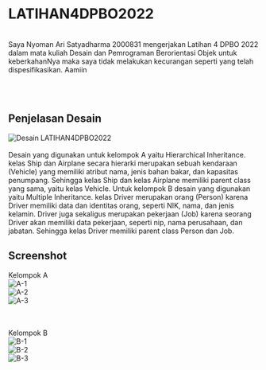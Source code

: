# LATIHAN4DPBO2022

<br>
Saya Nyoman Ari Satyadharma 2000831 mengerjakan Latihan 4 DPBO 2022 dalam mata kuliah Desain dan Pemrograman Berorientasi Objek untuk keberkahanNya maka saya tidak melakukan kecurangan seperti yang telah dispesifikasikan. Aamiin

<br><br>

## Penjelasan Desain
![Desain LATIHAN4DPBO2022](https://user-images.githubusercontent.com/90953569/156916588-c2d6ac63-150f-4ea3-9eb6-4dfe61144e37.png)
<br><br>
Desain yang digunakan untuk kelompok A yaitu Hierarchical Inheritance. kelas Ship dan Airplane secara hierarki merupakan sebuah kendaraan (Vehicle) yang memiliki atribut nama, jenis bahan bakar, dan kapasitas penumpang. Sehingga kelas Ship dan kelas Airplane memiliki parent class yang sama, yaitu kelas Vehicle. Untuk kelompok B desain yang digunakan yaitu Multiple Inheritance. kelas Driver merupakan orang (Person) karena Driver memiliki data dan identitas orang, seperti NIK, nama, dan jenis kelamin. Driver juga sekaligus merupakan pekerjaan (Job) karena seorang Driver akan memiliki data pekerjaan, seperti nip, nama perusahaan, dan jabatan. Sehingga kelas Driver memiliki parent class Person dan Job.
<br>

## Screenshot
Kelompok A
<br>
![A-1](https://user-images.githubusercontent.com/90953569/156916360-ad539418-f65a-4dcf-87a6-9171a065dfeb.png)
<br>
![A-2](https://user-images.githubusercontent.com/90953569/156916361-7e1b0f82-9d93-49b3-b9a5-7426eaa56ffb.png)
<br>
![A-3](https://user-images.githubusercontent.com/90953569/156916362-40aaaaa0-e47c-4686-b2a3-921d38bf5153.png)

<br><br>
Kelompok B
<br>
![B-1](https://user-images.githubusercontent.com/90953569/156916421-c99731d8-b2eb-46e3-ad4e-a7ee5391c1d0.png)
<br>
![B-2](https://user-images.githubusercontent.com/90953569/156916423-4857b2e7-2226-45bd-982b-1ae9ff6401ab.png)
<br>
![B-3](https://user-images.githubusercontent.com/90953569/156916424-3e8ce9a7-211d-4e77-ab27-550db06b62ee.png)
<br>
